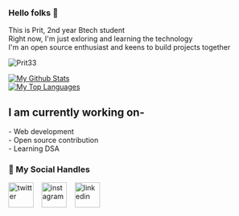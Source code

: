 ### Hello folks 🤠
<p>This is Prit, 2nd year Btech student<br>
Right now, I'm just exloring and learning the technology<br>
I'm an open source enthusiast and keens to build projects together</p>

<p align="left"> <img src="https://komarev.com/ghpvc/?username=Prit33&label=Profile%20views&color=0e75b6&style=flat" alt="Prit33" /> </p>
<a href="https://github.com/Prit33"><img alt="My Github Stats" src="https://github-readme-stats.vercel.app/api?username=Prit33&show_icons=true&hide=stars&theme=tokyonight"></a><br>
<a href="https://github.com/Prit33"><img alt="My Top Languages" src="https://github-readme-stats.vercel.app/api/top-langs/?username=Prit33&layout=compact&theme=tokyonight&card_width=250"></a><br>

<h2>I am currently working on-</h2>
- Web development<br> 
- Open source contribution<br>
- Learning DSA <br>

### 💬 My Social Handles

<p align = "left">
<a href="https://twitter.com/Prit_33" target="_blank"><img align="center" src="https://cdn.jsdelivr.net/npm/simple-icons@3.0.1/icons/twitter.svg" alt="twitter" height="50" width="50" /></a> &nbsp;&nbsp;
<a href="https://www.instagram.com/sentient_machine_/" target="_blank"><img align="center" src="https://cdn.jsdelivr.net/npm/simple-icons@3.0.1/icons/instagram.svg" alt="instagram" height="50" width="50" /></a> &nbsp;&nbsp;
<a href="www.linkedin.com/in/prit-yadav-16aa68178" target="_blank"><img align="center" src="https://cdn.jsdelivr.net/npm/simple-icons@3.0.1/icons/linkedin.svg" alt="linkedin" height="50" width="50" /></a> &nbsp;&nbsp;
</p>










